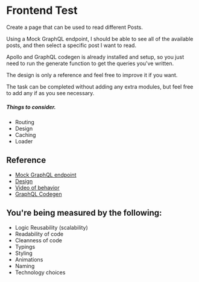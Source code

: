# Frontend Test

Create a page that can be used to read different Posts.

Using a Mock GraphQL endpoint, I should be able to see all of the available posts, and then select a specific post I want to read.

Apollo and GraphQL codegen is already installed and setup, so you just need to run the generate function to get the queries you've written.

The design is only a reference and feel free to improve it if you want.

The task can be completed without adding any extra modules, but feel free to add any if as you see necessary.

##### Things to consider.
- Routing
- Design
- Caching
- Loader

## Reference

- [Mock GraphQL endpoint](https://graphqlzero.almansi.me/api)
- [Design](https://srv-store1.gofile.io/download/Q6gC9p/post.jpg)
- [Video of behavior](https://srv-store4.gofile.io/download/PfMiD5/FE_Test_video.mp4)
- [GraphQL Codegen](https://github.com/dotansimha/graphql-code-generator)

## You're being measured by the following:
- Logic Reusability (scalability)
- Readability of code
- Cleanness of code
- Typings
- Styling
- Animations
- Naming
- Technology choices



